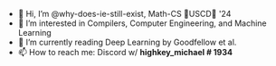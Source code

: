 - 👋 Hi, I’m @why-does-ie-still-exist, Math-CS 🔱USCD🔱 '24
- 👀 I’m interested in Compilers, Computer Engineering, and Machine Learning
- 🌱 I’m currently reading Deep Learning by Goodfellow et al.
- 📫 How to reach me: Discord w/  __highkey_michael # 1934__

<!---
why-does-ie-still-exist/why-does-ie-still-exist is a ✨ special ✨ repository because its `README.md` (this file) appears on your GitHub profile.
You can click the Preview link to take a look at your changes.
--->
